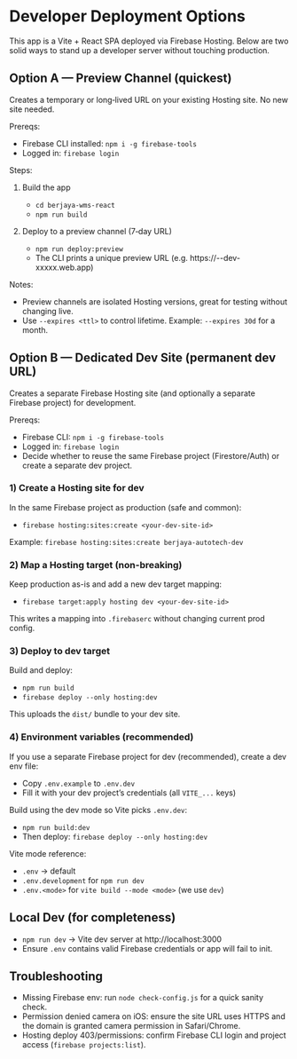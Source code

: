 # Developer Deployment Options

This app is a Vite + React SPA deployed via Firebase Hosting. Below are two solid ways to stand up a developer server without touching production.

## Option A — Preview Channel (quickest)

Creates a temporary or long‑lived URL on your existing Hosting site. No new site needed.

Prereqs:
- Firebase CLI installed: `npm i -g firebase-tools`
- Logged in: `firebase login`

Steps:
1) Build the app
   - `cd berjaya-wms-react`
   - `npm run build`

2) Deploy to a preview channel (7‑day URL)
   - `npm run deploy:preview`
   - The CLI prints a unique preview URL (e.g. https://<site>--dev-xxxxx.web.app)

Notes:
- Preview channels are isolated Hosting versions, great for testing without changing live.
- Use `--expires <ttl>` to control lifetime. Example: `--expires 30d` for a month.

## Option B — Dedicated Dev Site (permanent dev URL)

Creates a separate Firebase Hosting site (and optionally a separate Firebase project) for development.

Prereqs:
- Firebase CLI: `npm i -g firebase-tools`
- Logged in: `firebase login`
- Decide whether to reuse the same Firebase project (Firestore/Auth) or create a separate dev project.

### 1) Create a Hosting site for dev

In the same Firebase project as production (safe and common):
- `firebase hosting:sites:create <your-dev-site-id>`

Example: `firebase hosting:sites:create berjaya-autotech-dev`

### 2) Map a Hosting target (non-breaking)

Keep production as-is and add a new dev target mapping:
- `firebase target:apply hosting dev <your-dev-site-id>`

This writes a mapping into `.firebaserc` without changing current prod config.

### 3) Deploy to dev target

Build and deploy:
- `npm run build`
- `firebase deploy --only hosting:dev`

This uploads the `dist/` bundle to your dev site.

### 4) Environment variables (recommended)

If you use a separate Firebase project for dev (recommended), create a dev env file:
- Copy `.env.example` to `.env.dev`
- Fill it with your dev project’s credentials (all `VITE_...` keys)

Build using the dev mode so Vite picks `.env.dev`:
- `npm run build:dev`
- Then deploy: `firebase deploy --only hosting:dev`

Vite mode reference:
- `.env`            → default
- `.env.development` for `npm run dev`
- `.env.<mode>` for `vite build --mode <mode>` (we use `dev`)

## Local Dev (for completeness)

- `npm run dev` → Vite dev server at http://localhost:3000
- Ensure `.env` contains valid Firebase credentials or app will fail to init.

## Troubleshooting

- Missing Firebase env: run `node check-config.js` for a quick sanity check.
- Permission denied camera on iOS: ensure the site URL uses HTTPS and the domain is granted camera permission in Safari/Chrome.
- Hosting deploy 403/permissions: confirm Firebase CLI login and project access (`firebase projects:list`).

